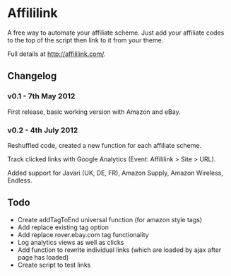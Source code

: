 # Affililink

A free way to automate your affiliate scheme.
Just add your affiliate codes to the top of the script then link to it from your theme.

Full details at http://affililink.com/.

## Changelog
### v0.1 - 7th May 2012
First release, basic working version with Amazon and eBay.

### v0.2 - 4th July 2012
Reshuffled code, created a new function for each affiliate scheme.

Track clicked links with Google Analytics (Event: Affililink > Site > URL).

Added support for Javari (UK, DE, FR), Amazon Supply, Amazon Wireless, Endless.

## Todo

* Create addTagToEnd universal function (for amazon style tags)
* Add replace existing tag option
* Add replace rover.ebay.com tag functionality
* Log analytics views as well as clicks
* Add function to rewrite individual links (which are loaded by ajax after page has loaded)
* Create script to test links
